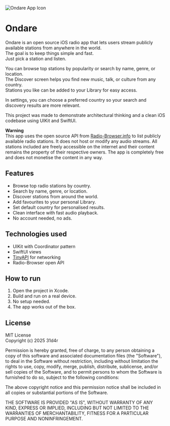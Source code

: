 ![Ondare App Icon](https://i.imgur.com/z6Bg84D.jpeg)

# Ondare

Ondare is an open source iOS radio app that lets users stream publicly available stations from anywhere in the world.  
The goal is to keep things simple and fast.  
Just pick a station and listen.

You can browse top stations by popularity or search by name, genre, or location.  
The Discover screen helps you find new music, talk, or culture from any country.  
Stations you like can be added to your Library for easy access.

In settings, you can choose a preferred country so your search and discovery results are more relevant.

This project was made to demonstrate architectural thinking and a clean iOS codebase using UIKit and SwiftUI.

**Warning**  
This app uses the open source API from [Radio-Browser.info](https://www.radio-browser.info) to list publicly available radio stations. It does not host or modify any audio streams. All stations included are freely accessible on the internet and their content remains the property of their respective owners. The app is completely free and does not monetise the content in any way.

## Features

- Browse top radio stations by country.
- Search by name, genre, or location.
- Discover stations from around the world.
- Add favourites to your personal Library.
- Set default country for personalised results.
- Clean interface with fast audio playback.
- No account needed, no ads.

## Technologies used

- UIKit with Coordinator pattern
- SwiftUI views
- [TinyAPI](https://github.com/31d4r/TinyAPI) for networking
- Radio-Browser open API

## How to run

1. Open the project in Xcode.
2. Build and run on a real device.
3. No setup needed.
4. The app works out of the box.

## License

MIT License  
Copyright (c) 2025 31d4r

Permission is hereby granted, free of charge, to any person obtaining a copy of this software and associated documentation files (the "Software"), to deal in the Software without restriction, including without limitation the rights to use, copy, modify, merge, publish, distribute, sublicense, and/or sell copies of the Software, and to permit persons to whom the Software is furnished to do so, subject to the following conditions:

The above copyright notice and this permission notice shall be included in all copies or substantial portions of the Software.

THE SOFTWARE IS PROVIDED "AS IS", WITHOUT WARRANTY OF ANY KIND, EXPRESS OR IMPLIED, INCLUDING BUT NOT LIMITED TO THE WARRANTIES OF MERCHANTABILITY, FITNESS FOR A PARTICULAR PURPOSE AND NONINFRINGEMENT.
